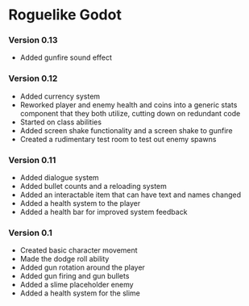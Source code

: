 # Roguelike Godot
### Version 0.13
- Added gunfire sound effect

### Version 0.12
- Added currency system
- Reworked player and enemy health and coins into a generic stats component that they both utilize, cutting down on redundant code
- Started on class abilities
- Added screen shake functionality and a screen shake to gunfire
- Created a rudimentary test room to test out enemy spawns

### Version 0.11
- Added dialogue system
- Added bullet counts and a reloading system
- Added an interactable item that can have text and names changed
- Added a health system to the player
- Added a health bar for improved system feedback

### Version 0.1
- Created basic character movement
- Made the dodge roll ability
- Added gun rotation around the player
- Added gun firing and gun bullets
- Added a slime placeholder enemy
- Added a health system for the slime
